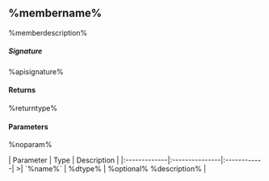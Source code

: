 ## %membername%

%memberdescription%

##### Signature
%apisignature%

#### Returns
%returntype%

#### Parameters
%noparam%

<parameter>
| Parameter	   | Type    | Description |
|:-------------|:---------------|:------------|
>| `%name%`    | %dtype% | %optional% %description% |

</parameter>
